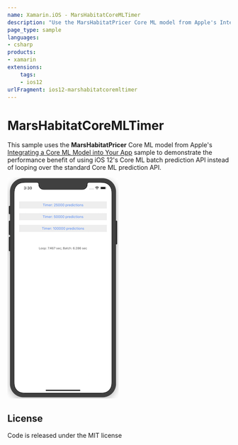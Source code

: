 ```yaml
---
name: Xamarin.iOS - MarsHabitatCoreMLTimer
description: "Use the MarsHabitatPricer Core ML model from Apple's Integrating a Core ML Model to demonstrate the performance... (iOS12)"
page_type: sample
languages:
- csharp
products:
- xamarin
extensions:
    tags:
    - ios12
urlFragment: ios12-marshabitatcoremltimer
---
```

# MarsHabitatCoreMLTimer

This sample uses the **MarsHabitatPricer** Core ML model from Apple's
[Integrating a Core ML Model into Your App](https://developer.apple.com/documentation/coreml/integrating_a_core_ml_model_into_your_app?language=objc)
sample to demonstrate the performance benefit of using iOS 12's Core ML
batch prediction API instead of looping over the standard Core ML
prediction API.

![batch processing timer](Screenshots/complete-sml.png)

## License

Code is released under the MIT license
